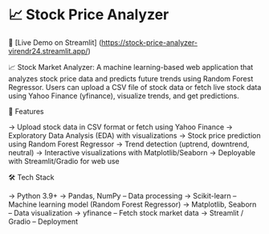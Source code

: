 # 📈 Stock Price Analyzer

🔗 [Live Demo on Streamlit]
(https://stock-price-analyzer-virendr24.streamlit.app/)

📈 Stock Market Analyzer:
A machine learning-based web application that analyzes stock price data and predicts future trends using Random Forest Regressor.
Users can upload a CSV file of stock data or fetch live stock data using Yahoo Finance (yfinance), visualize trends, and get predictions.

🚀 Features

-> Upload stock data in CSV format or fetch using Yahoo Finance
-> Exploratory Data Analysis (EDA) with visualizations
-> Stock price prediction using Random Forest Regressor
-> Trend detection (uptrend, downtrend, neutral)
-> Interactive visualizations with Matplotlib/Seaborn
-> Deployable with Streamlit/Gradio for web use

🛠️ Tech Stack

-> Python 3.9+
-> Pandas, NumPy – Data processing
-> Scikit-learn – Machine learning model (Random Forest Regressor)
-> Matplotlib, Seaborn – Data visualization
-> yfinance – Fetch stock market data
-> Streamlit / Gradio – Deployment
